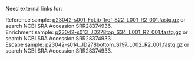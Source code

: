 Need external links for:

Reference sample: [p23042-s001_FcLib-1ref_S22_L001_R2_001.fastq.gz](https://www.ncbi.nlm.nih.gov/sra/SRX23979935[accn]) or search NCBI SRA Accession SRR28374936.<br>
Enrichment sample: [p23042-s013_JD278top_S34_L001_R2_001.fastq.gz](https://www.ncbi.nlm.nih.gov/sra/SRX23979938[accn]) or search NCBI SRA Accession SRR28374933.<br>
Escape sample: [p23042-s014_JD278bottom_S197_L002_R2_001.fastq.gz](https://www.ncbi.nlm.nih.gov/sra/SRX23979938[accn]) or search NCBI SRA Accession SRR28374933.<br>
